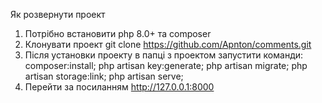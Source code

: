 Як розвернути проект
1) Потрібно встановити php 8.0+ та composer
2) Клонувати проект git clone https://github.com/Apnton/comments.git
3) Після установки проекту в папці з проектом запустити команди:
   composer:install;
   php artisan key:generate;
   php artisan migrate;
   php artisan storage:link;
   php artisan serve;
4) Перейти за посиланням http://127.0.0.1:8000
   
